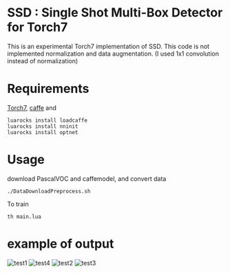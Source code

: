 # SSD : Single Shot Multi-Box Detector for Torch7
This is an experimental Torch7 implementation of SSD.
This code is not implemented normalization and data augmentation. (I used 1x1 convolution instead of normalization)

# Requirements
[Torch7](http://torch.ch/docs/getting-started.html), [caffe](http://caffe.berkeleyvision.org/) and

```Shell
luarocks install loadcaffe
luarocks install nninit
luarocks install optnet
```

# Usage
download PascalVOC and caffemodel, and convert data

```Shell
./DataDownloadPreprocess.sh
```

To train

```Shell
th main.lua
```

# example of output
![test1](https://github.com/perrying/ssd-torch7/blob/image/test.png)
![test4](https://github.com/perrying/ssd-torch7/blob/image/test4.png)
![test2](https://github.com/perrying/ssd-torch7/blob/image/test2.png)
![test3](https://github.com/perrying/ssd-torch7/blob/image/test3.png)

